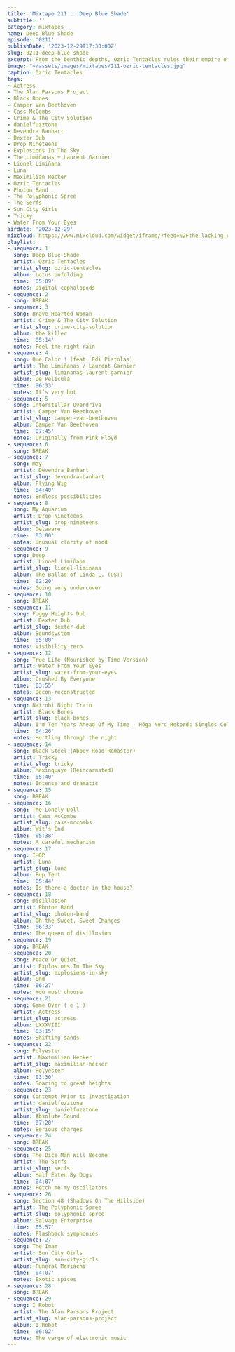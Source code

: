 ```yaml
---
title: 'Mixtape 211 :: Deep Blue Shade'
subtitle: ''
category: mixtapes
name: Deep Blue Shade
episode: '0211'
publishDate: '2023-12-29T17:30:00Z'
slug: 0211-deep-blue-shade
excerpt: From the benthic depths, Ozric Tentacles rules their empire of resinous drone.
image: "~/assets/images/mixtapes/211-ozric-tentacles.jpg"
caption: Ozric Tentacles
tags:
- Actress
- The Alan Parsons Project
- Black Bones
- Camper Van Beethoven
- Cass McCombs
- Crime & The City Solution
- danielfuzztone
- Devendra Banhart
- Dexter Dub
- Drop Nineteens
- Explosions In The Sky
- The Limiñanas + Laurent Garnier
- Lionel Limiñana
- Luna
- Maximilian Hecker
- Ozric Tentacles
- Photon Band
- The Polyphonic Spree
- The Serfs
- Sun City Girls
- Tricky
- Water From Your Eyes
airdate: '2023-12-29'
mixcloud: https://www.mixcloud.com/widget/iframe/?feed=%2Fthe-lacking-org%2Fvnckim-211-deep-blue-shade%2F&hide_artwork=1&hide_cover=1&light=1
playlist:
- sequence: 1
  song: Deep Blue Shade
  artist: Ozric Tentacles
  artist_slug: ozric-tentacles
  album: Lotus Unfolding
  time: '05:09'
  notes: Digital cephalopods
- sequence: 2
  song: BREAK
- sequence: 3
  song: Brave Hearted Woman
  artist: Crime & The City Solution
  artist_slug: crime-city-solution
  album: the killer
  time: '05:14'
  notes: Feel the night rain
- sequence: 4
  song: Que Calor ! (feat. Edi Pistolas)
  artist: The Limiñanas / Laurent Garnier
  artist_slug: liminanas-laurent-garnier
  album: De Película
  time: '06:33'
  notes: It’s very hot
- sequence: 5
  song: Interstellar Overdrive
  artist: Camper Van Beethoven
  artist_slug: camper-van-beethoven
  album: Camper Van Beethoven
  time: '07:45'
  notes: Originally from Pink Floyd
- sequence: 6
  song: BREAK
- sequence: 7
  song: May
  artist: Devendra Banhart
  artist_slug: devendra-banhart
  album: Flying Wig
  time: '04:40'
  notes: Endless possibilities
- sequence: 8
  song: My Aquarium
  artist: Drop Nineteens
  artist_slug: drop-nineteens
  album: Delaware
  time: '03:00'
  notes: Unusual clarity of mood
- sequence: 9
  song: Deep
  artist: Lionel Limiñana
  artist_slug: lionel-liminana
  album: The Ballad of Linda L. (OST)
  time: '02:20'
  notes: Going very undercover
- sequence: 10
  song: BREAK
- sequence: 11
  song: Foggy Heights Dub
  artist: Dexter Dub
  artist_slug: dexter-dub
  album: Soundsystem
  time: '05:00'
  notes: Visibility zero
- sequence: 12
  song: True Life (Nourished by Time Version)
  artist: Water From Your Eyes
  artist_slug: water-from-your-eyes
  album: Crushed By Everyone
  time: '03:55'
  notes: Decon-reconstructed
- sequence: 13
  song: Nairobi Night Train
  artist: Black Bones
  artist_slug: black-bones
  album: I'm Ten Years Ahead Of My Time - Höga Nord Rekords Singles Collection Vol.5
  time: '04:26'
  notes: Hurtling through the night
- sequence: 14
  song: Black Steel (Abbey Road Remaster)
  artist: Tricky
  artist_slug: tricky
  album: Maxinquaye (Reincarnated)
  time: '05:40'
  notes: Intense and dramatic
- sequence: 15
  song: BREAK
- sequence: 16
  song: The Lonely Doll
  artist: Cass McCombs
  artist_slug: cass-mccombs
  album: Wit's End
  time: '05:38'
  notes: A careful mechanism
- sequence: 17
  song: IHOP
  artist: Luna
  artist_slug: luna
  album: Pup Tent
  time: '05:44'
  notes: Is there a doctor in the house?
- sequence: 18
  song: Disillusion
  artist: Photon Band
  artist_slug: photon-band
  album: Oh the Sweet, Sweet Changes
  time: '06:33'
  notes: The queen of disillusion
- sequence: 19
  song: BREAK
- sequence: 20
  song: Peace Or Quiet
  artist: Explosions In The Sky
  artist_slug: explosions-in-sky
  album: End
  time: '06:27'
  notes: You must choose
- sequence: 21
  song: Game Over ( e 1 )
  artist: Actress
  artist_slug: actress
  album: LXXXVIII
  time: '03:15'
  notes: Shifting sands
- sequence: 22
  song: Polyester
  artist: Maximilian Hecker
  artist_slug: maximilian-hecker
  album: Polyester
  time: '03:30'
  notes: Soaring to great heights
- sequence: 23
  song: Contempt Prior to Investigation
  artist: danielfuzztone
  artist_slug: danielfuzztone
  album: Absolute Sound
  time: '07:20'
  notes: Serious charges
- sequence: 24
  song: BREAK
- sequence: 25
  song: The Dice Man Will Become
  artist: The Serfs
  artist_slug: serfs
  album: Half Eaten By Dogs
  time: '04:07'
  notes: Fetch me my oscillators
- sequence: 26
  song: Section 48 (Shadows On The Hillside)
  artist: The Polyphonic Spree
  artist_slug: polyphonic-spree
  album: Salvage Enterprise
  time: '05:57'
  notes: Flashback symphonies
- sequence: 27
  song: The Imam
  artist: Sun City Girls
  artist_slug: sun-city-girls
  album: Funeral Mariachi
  time: '04:07'
  notes: Exotic spices
- sequence: 28
  song: BREAK
- sequence: 29
  song: I Robot
  artist: The Alan Parsons Project
  artist_slug: alan-parsons-project
  album: I Robot
  time: '06:02'
  notes: The verge of electronic music
---
```


